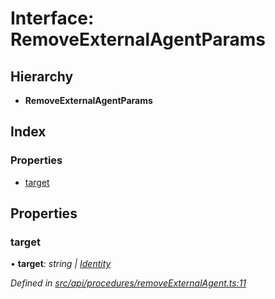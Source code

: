 # Interface: RemoveExternalAgentParams

## Hierarchy

* **RemoveExternalAgentParams**

## Index

### Properties

* [target](removeexternalagentparams.md#target)

## Properties

###  target

• **target**: *string | [Identity](../classes/identity.md)*

*Defined in [src/api/procedures/removeExternalAgent.ts:11](https://github.com/PolymathNetwork/polymesh-sdk/blob/959efb76/src/api/procedures/removeExternalAgent.ts#L11)*
